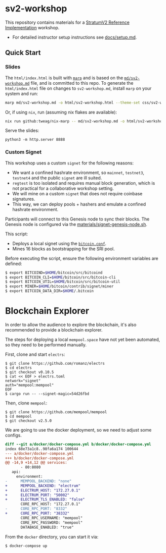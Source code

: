 # sv2-workshop
This repository contains materials for a [StratumV2 Reference Implementation](https://github.com/stratum-mining/stratum) workshop.

* For detailed instructor setup instructions see [docs/setup.md](https://github.com/stratum-mining/sv2-workshop/blob/main/docs/setup.md).

## Quick Start

### Slides
The `html/index.html` is built with [`marp`](https://marp.app/) and is based on the
[`md/sv2-workshop.md`](https://github.com/stratum-mining/sv2-workshop/blob/main/md/sv2-workshop.md)
file, and is committed to this repo.
To generate the `html/index.html` file on changes to `sv2-workshop.md`, install `marp` on your
system and run:

```sh
marp md/sv2-workshop.md -o html/sv2-workshop.html --theme-set css/sv2-workshop.css
```

Or, if using `nix`, run (assuming nix flakes are available):

```sh
nix run github:tweag/nix-marp -- md/sv2-workshop.md -o html/sv2-workshop.html --theme-set css/sv2-workshop.css
```

Serve the slides:
```
python3 -m http.server 8888
```

### Custom Signet
This workshop uses a custom `signet` for the following reasons:

- We want a confined hashrate environment, so `mainnet`, `testnet3`, `testnet4` and the public `signet` are ill suited.
- `regtest` is too isolated and requires manual block generation, which is not practical for a collaborative workshop setting.
- We will mine on a custom `signet` that does not require coinbase signatures.
- This way, we can deploy pools + hashers and emulate a confined hashrate environment.

Participants will connect to this Genesis node to sync their blocks.
The Genesis node is configured via the [materials/signet-genesis-node.sh](https://github.com/stratum-mining/sv2-workshop/blob/main/materials/signet-genesis-node.sh).

This script:
* Deploys a local signet using the [`bitcoin.conf`](https://github.com/stratum-mining/sv2-workshop/blob/main/materials/genesis-bitcoin.conf).
* Mines 16 blocks as bootstrapping for the SRI pool.

Before executing the script, ensure the following environment variables are defined:

```sh
$ export BITCOIND=$HOME/bitcoin/src/bitcoind
$ export BITCOIN_CLI=$HOME/bitcoin/src/bitcoin-cli
$ export BITCOIN_UTIL=$HOME/bitcoin/src/bitcoin-util
$ export MINER=$HOME/bitcoin/contrib/signet/miner
$ export BITCOIN_DATA_DIR=$HOME/.bitcoin
```

# Blockchain Explorer

In order to allow the audience to explore the blockchain, it's also recommended to provide a blockchain explorer.

The steps for deploying a local `mempool.space` have not yet been automated, so they need to be performed manually.

First, clone and start `electrs`:
```
$ git clone https://github.com/romanz/electrs
$ cd electrs
$ git checkout v0.10.5
$ cat << EOF > electrs.toml
network="signet"
auth="mempool:mempool"
EOF
$ cargo run -- --signet-magic=54d26fbd
```

Then, clone `mempool`:
```
$ git clone https://github.com/mempool/mempool
$ cd mempool
$ git checkout v2.5.0
```

We are going to use the docker deployment, so we need to adjust some configs.
```diff
diff --git a/docker/docker-compose.yml b/docker/docker-compose.yml
index 68e73a1c8..98fa6a174 100644
--- a/docker/docker-compose.yml
+++ b/docker/docker-compose.yml
@@ -14,9 +14,12 @@ services:
       - 80:8080
   api:
     environment:
-      MEMPOOL_BACKEND: "none"
+      MEMPOOL_BACKEND: "electrum"
+      ELECTRUM_HOST: "172.27.0.1"
+      ELECTRUM_PORT: "50002"
+      ELECTRUM_TLS_ENABLED: "false"
       CORE_RPC_HOST: "172.27.0.1"
-      CORE_RPC_PORT: "8332"
+      CORE_RPC_PORT: "38332"
       CORE_RPC_USERNAME: "mempool"
       CORE_RPC_PASSWORD: "mempool"
       DATABASE_ENABLED: "true"
```

From the `docker` directory, you can start it via:
```
$ docker-compose up
```

